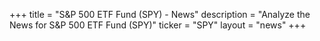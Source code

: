 +++
title = "S&P 500 ETF Fund (SPY) - News"
description = "Analyze the News for S&P 500 ETF Fund (SPY)"
ticker = "SPY"
layout = "news"
+++

